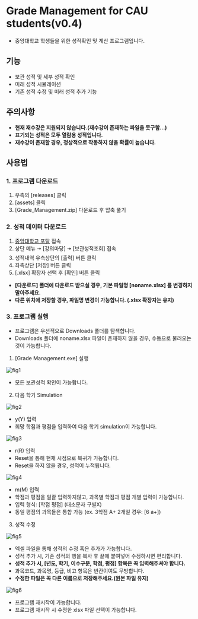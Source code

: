 # Grade Management for CAU students(v0.4)
* 중앙대학교 학생들을 위한 성적확인 및 계산 프로그램입니다.
##  기능
* 보관 성적 및 세부 성적 확인
* 미래 성적 시뮬레이션
* 기존 성적 수정 및 미래 성적 추가 기능
##  주의사항
* **현재 재수강은 지원되지 않습니다.(재수강이 존재하는 파일을 못구함...)**
* **표기되는 성적은 모두 열람용 성적입니다.**
* **재수강이 존재할 경우, 정상적으로 작동하지 않을 확률이 높습니다.**
##  사용법
### 1. 프로그램 다운로드
1. 우측의 [releases] 클릭
2. [assets] 클릭
3. [Grade_Management.zip] 다운로드 후 압축 풀기
### 2. 성적 데이터 다운로드
1. [중앙대학교 포탈](https://mportal.cau.ac.kr/main.do) 접속
2. 상단 메뉴 🠆 [강의마당] 🠆 [보관성적조회] 접속
3. 성적내역 우측상단의 [출력] 버튼 클릭
4. 좌측상단 [저장] 버튼 클릭
5. [.xlsx] 확장자 선택 후 [확인] 버튼 클릭
* **[다운로드] 폴더에 다운로드 받으실 경우, 기본 파일명 [noname.xlsx] 를 변경하지 말아주세요.**
* **다른 위치에 저장할 경우, 파일명 변경이 가능합니다. (.xlsx 확장자는 유지)**
### 3. 프로그램 실행
* 프로그램은 우선적으로 Downloads 폴더를 탐색합니다.
* Downloads 폴더에 noname.xlsx 파일이 존재하지 않을 경우, 수동으로 불러오는 것이 가능합니다.
1. [Grade Management.exe] 실행

![fig1](https://user-images.githubusercontent.com/47859342/98086618-601e0180-1ec2-11eb-925e-506981f83379.png)
* 모든 보관성적 확인이 가능합니다.
2. 다음 학기 Simulation

![fig2](https://user-images.githubusercontent.com/47859342/98086621-614f2e80-1ec2-11eb-9cd6-e2d4ed94b102.png)
* y(Y) 입력
* 희망 학점과 평점을 입력하여 다음 학기 simulation이 가능합니다.

![fig3](https://user-images.githubusercontent.com/47859342/98086622-614f2e80-1ec2-11eb-8c9c-3277128fe5fe.png)
* r(R) 입력
* Reset을 통해 현재 시점으로 복귀가 가능합니다.
* Reset을 하지 않을 경우, 성적이 누적됩니다.

![fig4](https://user-images.githubusercontent.com/47859342/98086623-61e7c500-1ec2-11eb-9f6f-269121d5b4ad.png)
* m(M) 입력
* 학점과 평점을 일괄 입력하지않고, 과목별 학점과 평점 개별 입력이 가능합니다.
* 입력 형식: [학점 평점] (대소문자 구별X)
* 동일 평점의 과목들은 통합 가능 (ex. 3학점 A+ 2개일 경우: [6 a+])
3. 성적 수정

![fig5](https://user-images.githubusercontent.com/47859342/98086627-61e7c500-1ec2-11eb-8044-db548a9c36fc.png)
* 엑셀 파일을 통해 성적의 수정 혹은 추가가 가능합니다.
* 성적 추가 시, 기존 성적의 행을 복사 후 끝에 붙여넣어 수정하시면 편리합니다.
* **성적 추가 시, [년도, 학기, 이수구분, 학점, 평점] 항목은 꼭 입력해주셔야 합니다.**
* 과목코드, 과목명, 등급, 비고 항목은 빈칸이여도 무방합니다.
* **수정한 파일은 꼭 다른 이름으로 저장해주세요.(원본 파일 유지)**

![fig6](https://user-images.githubusercontent.com/47859342/98086629-62805b80-1ec2-11eb-9c94-fd4cf036657e.png)
* 프로그램 재시작이 가능합니다.
* 프로그램 재시작 시 수정한 xlsx 파일 선택이 가능합니다.
